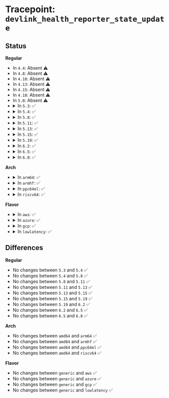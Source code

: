 # Tracepoint: <code>devlink_health_reporter_state_update</code>

## Status
<b>Regular</b>
<ul>
<li>
In <code>4.4</code>: Absent ⚠️
</li>
<li>
In <code>4.8</code>: Absent ⚠️
</li>
<li>
In <code>4.10</code>: Absent ⚠️
</li>
<li>
In <code>4.13</code>: Absent ⚠️
</li>
<li>
In <code>4.15</code>: Absent ⚠️
</li>
<li>
In <code>4.18</code>: Absent ⚠️
</li>
<li>
In <code>5.0</code>: Absent ⚠️
</li>
<li>
<details>
<summary>In <code>5.3</code>: ✅</summary>

Event:

```c
struct trace_event_raw_devlink_health_reporter_state_update {
    struct trace_entry ent;
    u32 __data_loc_bus_name;
    u32 __data_loc_dev_name;
    u32 __data_loc_driver_name;
    u32 __data_loc_reporter_name;
    u8 new_state;
    char __data[0];
};
```
Function:

```c
void trace_event_raw_event_devlink_health_reporter_state_update(void *__data, const struct devlink *devlink, const char *reporter_name, bool new_state);
```
</details>
</li>
<li>
<details>
<summary>In <code>5.4</code>: ✅</summary>

Event:

```c
struct trace_event_raw_devlink_health_reporter_state_update {
    struct trace_entry ent;
    u32 __data_loc_bus_name;
    u32 __data_loc_dev_name;
    u32 __data_loc_driver_name;
    u32 __data_loc_reporter_name;
    u8 new_state;
    char __data[0];
};
```
Function:

```c
void trace_event_raw_event_devlink_health_reporter_state_update(void *__data, const struct devlink *devlink, const char *reporter_name, bool new_state);
```
</details>
</li>
<li>
<details>
<summary>In <code>5.8</code>: ✅</summary>

Event:

```c
struct trace_event_raw_devlink_health_reporter_state_update {
    struct trace_entry ent;
    u32 __data_loc_bus_name;
    u32 __data_loc_dev_name;
    u32 __data_loc_driver_name;
    u32 __data_loc_reporter_name;
    u8 new_state;
    char __data[0];
};
```
Function:

```c
void trace_event_raw_event_devlink_health_reporter_state_update(void *__data, const struct devlink *devlink, const char *reporter_name, bool new_state);
```
</details>
</li>
<li>
<details>
<summary>In <code>5.11</code>: ✅</summary>

Event:

```c
struct trace_event_raw_devlink_health_reporter_state_update {
    struct trace_entry ent;
    u32 __data_loc_bus_name;
    u32 __data_loc_dev_name;
    u32 __data_loc_driver_name;
    u32 __data_loc_reporter_name;
    u8 new_state;
    char __data[0];
};
```
Function:

```c
void trace_event_raw_event_devlink_health_reporter_state_update(void *__data, const struct devlink *devlink, const char *reporter_name, bool new_state);
```
</details>
</li>
<li>
<details>
<summary>In <code>5.13</code>: ✅</summary>

Event:

```c
struct trace_event_raw_devlink_health_reporter_state_update {
    struct trace_entry ent;
    u32 __data_loc_bus_name;
    u32 __data_loc_dev_name;
    u32 __data_loc_driver_name;
    u32 __data_loc_reporter_name;
    u8 new_state;
    char __data[0];
};
```
Function:

```c
void trace_event_raw_event_devlink_health_reporter_state_update(void *__data, const struct devlink *devlink, const char *reporter_name, bool new_state);
```
</details>
</li>
<li>
<details>
<summary>In <code>5.15</code>: ✅</summary>

Event:

```c
struct trace_event_raw_devlink_health_reporter_state_update {
    struct trace_entry ent;
    u32 __data_loc_bus_name;
    u32 __data_loc_dev_name;
    u32 __data_loc_driver_name;
    u32 __data_loc_reporter_name;
    u8 new_state;
    char __data[0];
};
```
Function:

```c
void trace_event_raw_event_devlink_health_reporter_state_update(void *__data, const struct devlink *devlink, const char *reporter_name, bool new_state);
```
</details>
</li>
<li>
<details>
<summary>In <code>5.19</code>: ✅</summary>

Event:

```c
struct trace_event_raw_devlink_health_reporter_state_update {
    struct trace_entry ent;
    u32 __data_loc_bus_name;
    u32 __data_loc_dev_name;
    u32 __data_loc_driver_name;
    u32 __data_loc_reporter_name;
    u8 new_state;
    char __data[0];
};
```
Function:

```c
void trace_event_raw_event_devlink_health_reporter_state_update(void *__data, const struct devlink *devlink, const char *reporter_name, bool new_state);
```
</details>
</li>
<li>
<details>
<summary>In <code>6.2</code>: ✅</summary>

Event:

```c
struct trace_event_raw_devlink_health_reporter_state_update {
    struct trace_entry ent;
    u32 __data_loc_bus_name;
    u32 __data_loc_dev_name;
    u32 __data_loc_driver_name;
    u32 __data_loc_reporter_name;
    u8 new_state;
    char __data[0];
};
```
Function:

```c
void trace_event_raw_event_devlink_health_reporter_state_update(void *__data, const struct devlink *devlink, const char *reporter_name, bool new_state);
```
</details>
</li>
<li>
<details>
<summary>In <code>6.5</code>: ✅</summary>

Event:

```c
struct trace_event_raw_devlink_health_reporter_state_update {
    struct trace_entry ent;
    u32 __data_loc_bus_name;
    u32 __data_loc_dev_name;
    u32 __data_loc_driver_name;
    u32 __data_loc_reporter_name;
    u8 new_state;
    char __data[0];
};
```
Function:

```c
void trace_event_raw_event_devlink_health_reporter_state_update(void *__data, const struct devlink *devlink, const char *reporter_name, bool new_state);
```
</details>
</li>
<li>
<details>
<summary>In <code>6.8</code>: ✅</summary>

Event:

```c
struct trace_event_raw_devlink_health_reporter_state_update {
    struct trace_entry ent;
    u32 __data_loc_bus_name;
    u32 __data_loc_dev_name;
    u32 __data_loc_driver_name;
    u32 __data_loc_reporter_name;
    u8 new_state;
    char __data[0];
};
```
Function:

```c
void trace_event_raw_event_devlink_health_reporter_state_update(void *__data, const struct devlink *devlink, const char *reporter_name, bool new_state);
```
</details>
</li>
</ul>
<b>Arch</b>
<ul>
<li>
<details>
<summary>In <code>arm64</code>: ✅</summary>

Event:

```c
struct trace_event_raw_devlink_health_reporter_state_update {
    struct trace_entry ent;
    u32 __data_loc_bus_name;
    u32 __data_loc_dev_name;
    u32 __data_loc_driver_name;
    u32 __data_loc_reporter_name;
    u8 new_state;
    char __data[0];
};
```
Function:

```c
void trace_event_raw_event_devlink_health_reporter_state_update(void *__data, const struct devlink *devlink, const char *reporter_name, bool new_state);
```
</details>
</li>
<li>
<details>
<summary>In <code>armhf</code>: ✅</summary>

Event:

```c
struct trace_event_raw_devlink_health_reporter_state_update {
    struct trace_entry ent;
    u32 __data_loc_bus_name;
    u32 __data_loc_dev_name;
    u32 __data_loc_driver_name;
    u32 __data_loc_reporter_name;
    u8 new_state;
    char __data[0];
};
```
Function:

```c
void trace_event_raw_event_devlink_health_reporter_state_update(void *__data, const struct devlink *devlink, const char *reporter_name, bool new_state);
```
</details>
</li>
<li>
<details>
<summary>In <code>ppc64el</code>: ✅</summary>

Event:

```c
struct trace_event_raw_devlink_health_reporter_state_update {
    struct trace_entry ent;
    u32 __data_loc_bus_name;
    u32 __data_loc_dev_name;
    u32 __data_loc_driver_name;
    u32 __data_loc_reporter_name;
    u8 new_state;
    char __data[0];
};
```
Function:

```c
void trace_event_raw_event_devlink_health_reporter_state_update(void *__data, const struct devlink *devlink, const char *reporter_name, bool new_state);
```
</details>
</li>
<li>
<details>
<summary>In <code>riscv64</code>: ✅</summary>

Event:

```c
struct trace_event_raw_devlink_health_reporter_state_update {
    struct trace_entry ent;
    u32 __data_loc_bus_name;
    u32 __data_loc_dev_name;
    u32 __data_loc_driver_name;
    u32 __data_loc_reporter_name;
    u8 new_state;
    char __data[0];
};
```
Function:

```c
void trace_event_raw_event_devlink_health_reporter_state_update(void *__data, const struct devlink *devlink, const char *reporter_name, bool new_state);
```
</details>
</li>
</ul>
<b>Flavor</b>
<ul>
<li>
<details>
<summary>In <code>aws</code>: ✅</summary>

Event:

```c
struct trace_event_raw_devlink_health_reporter_state_update {
    struct trace_entry ent;
    u32 __data_loc_bus_name;
    u32 __data_loc_dev_name;
    u32 __data_loc_driver_name;
    u32 __data_loc_reporter_name;
    u8 new_state;
    char __data[0];
};
```
Function:

```c
void trace_event_raw_event_devlink_health_reporter_state_update(void *__data, const struct devlink *devlink, const char *reporter_name, bool new_state);
```
</details>
</li>
<li>
<details>
<summary>In <code>azure</code>: ✅</summary>

Event:

```c
struct trace_event_raw_devlink_health_reporter_state_update {
    struct trace_entry ent;
    u32 __data_loc_bus_name;
    u32 __data_loc_dev_name;
    u32 __data_loc_driver_name;
    u32 __data_loc_reporter_name;
    u8 new_state;
    char __data[0];
};
```
Function:

```c
void trace_event_raw_event_devlink_health_reporter_state_update(void *__data, const struct devlink *devlink, const char *reporter_name, bool new_state);
```
</details>
</li>
<li>
<details>
<summary>In <code>gcp</code>: ✅</summary>

Event:

```c
struct trace_event_raw_devlink_health_reporter_state_update {
    struct trace_entry ent;
    u32 __data_loc_bus_name;
    u32 __data_loc_dev_name;
    u32 __data_loc_driver_name;
    u32 __data_loc_reporter_name;
    u8 new_state;
    char __data[0];
};
```
Function:

```c
void trace_event_raw_event_devlink_health_reporter_state_update(void *__data, const struct devlink *devlink, const char *reporter_name, bool new_state);
```
</details>
</li>
<li>
<details>
<summary>In <code>lowlatency</code>: ✅</summary>

Event:

```c
struct trace_event_raw_devlink_health_reporter_state_update {
    struct trace_entry ent;
    u32 __data_loc_bus_name;
    u32 __data_loc_dev_name;
    u32 __data_loc_driver_name;
    u32 __data_loc_reporter_name;
    u8 new_state;
    char __data[0];
};
```
Function:

```c
void trace_event_raw_event_devlink_health_reporter_state_update(void *__data, const struct devlink *devlink, const char *reporter_name, bool new_state);
```
</details>
</li>
</ul>

## Differences
<b>Regular</b>
<ul>
<li>
No changes between <code>5.3</code> and <code>5.4</code> ✅
</li>
<li>
No changes between <code>5.4</code> and <code>5.8</code> ✅
</li>
<li>
No changes between <code>5.8</code> and <code>5.11</code> ✅
</li>
<li>
No changes between <code>5.11</code> and <code>5.13</code> ✅
</li>
<li>
No changes between <code>5.13</code> and <code>5.15</code> ✅
</li>
<li>
No changes between <code>5.15</code> and <code>5.19</code> ✅
</li>
<li>
No changes between <code>5.19</code> and <code>6.2</code> ✅
</li>
<li>
No changes between <code>6.2</code> and <code>6.5</code> ✅
</li>
<li>
No changes between <code>6.5</code> and <code>6.8</code> ✅
</li>
</ul>
<b>Arch</b>
<ul>
<li>
No changes between <code>amd64</code> and <code>arm64</code> ✅
</li>
<li>
No changes between <code>amd64</code> and <code>armhf</code> ✅
</li>
<li>
No changes between <code>amd64</code> and <code>ppc64el</code> ✅
</li>
<li>
No changes between <code>amd64</code> and <code>riscv64</code> ✅
</li>
</ul>
<b>Flavor</b>
<ul>
<li>
No changes between <code>generic</code> and <code>aws</code> ✅
</li>
<li>
No changes between <code>generic</code> and <code>azure</code> ✅
</li>
<li>
No changes between <code>generic</code> and <code>gcp</code> ✅
</li>
<li>
No changes between <code>generic</code> and <code>lowlatency</code> ✅
</li>
</ul>
